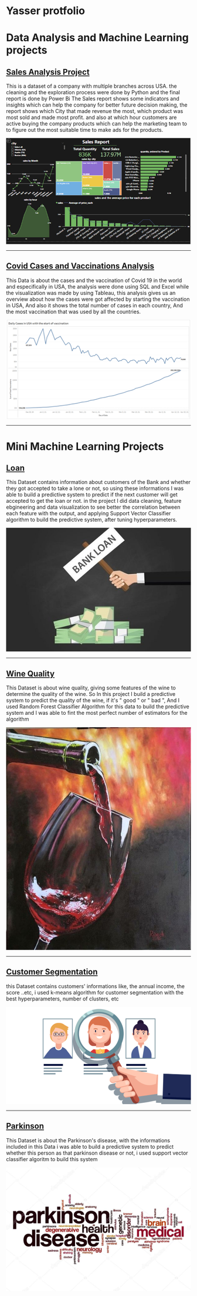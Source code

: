 # Yasser protfolio

# Data Analysis and Machine Learning projects

## [Sales Analysis Project](https://github.com/Yasserz12/Sales-Report)
This is a dataset of a company with multiple branches across USA. the cleaning and the exploration process were done by Python and the final report is done by Power Bi The Sales report shows some indicators and insights which can help the company for better future decision making, the report shows which City that made revenue the most, which product was most sold and made most profit. and also at which hour customers are active buying the company products which can help the marketing team to to figure out the most suitable time to make ads for the products.

![](/images/Sales_Vis.jpg)


-------------------------------------------------------------------------------------------------------------------------------------------------------------------------


## [Covid Cases and Vaccinations Analysis](https://github.com/Yasserz12/Cases_and_Vaccinations)

This Data is about the cases and the vaccination of Covid 19 in the world and especifically in USA, the analysis were done using SQL and Excel while the visualization was made by using Tableau, this analysis gives us an overview about how the cases were got affected by starting the vaccination in USA, And also it shows the total number of cases in each country, And the most vaccination that was used by all the countries.

![](/images/cases_with_start_vaccination.jpg)

-----------------------------------------------------------------------------------------------------------------------------------------------------------------------
# Mini Machine Learning Projects

## [Loan](https://github.com/Yasserz12/Loan-)

This Dataset contains information about customers of the Bank and whether they got accepted to take a lone or not, so using these informations I was able to build a predictive system to predict if the next customer will get accepted to get the loan or not. in the project I did data cleaning, feature ebgineering and data visualization to see better the correlation between each feature with the output, and applying Support Vector Classifier algorithm to build the predictive system, after tuning hyperparameters.

![](/images/bank-loan-3df7.jpg)


-----------------------------------------------------------------------------------------------------------------------------------------------------------------------

## [Wine Quality](https://github.com/Yasserz12/Wine-Quality/blob/main/Wine.ipynb)

This Dataset is about wine quality, giving some features of the wine to determine the quality of the wine. So In this project I build a predictive system to predict the quality of the wine, if it's " good " or " bad ", And I used Random Forest Classifier Algorithm for this data to build the predictive system and I was able to fint the most perfect number of estimators for the algorithm

![](/images/af863f35d4d4d1fea32dac97e8af854b.jpg)

-----------------------------------------------------------------------------------------------------------------------------------------------------------------------

## [Customer Segmentation](https://github.com/Yasserz12/Customer-Segmentation/blob/main/Customer_segmentation%20kmeans.ipynb)

this Dataset contains customers' informations like, the annual income, the score ..etc, i used k-means algorithm for customer segmentation with the best hyperparameters, number of clusters, etc


![](/images/3-tips-segmentation-og.png)

-----------------------------------------------------------------------------------------------------------------------------------------------------------------------

## [Parkinson](https://github.com/Yasserz12/Parkinson./blob/main/Parkinsons%20.ipynb)

This Dataset is about the Parkinson's disease, with the informations included in this Data i was able to build a predictive system to predict whether this person as that parkinson disease or not, i used support vector classifier algoritm to build this system

![](/images/depositphotos_119003306-stock-photo-parkinson-disease-word-cloud-concept.jpg)



